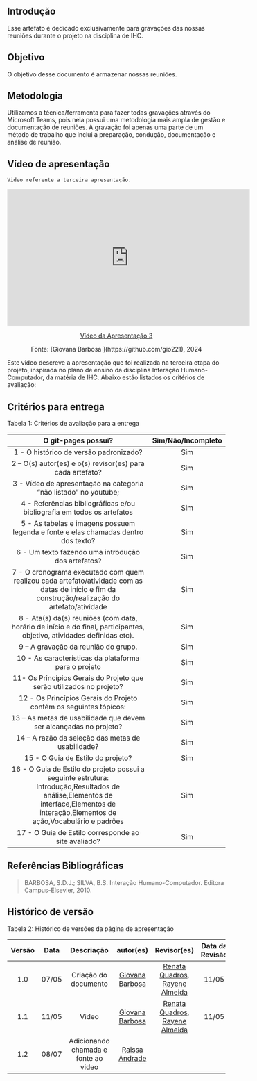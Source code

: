 ## Introdução

Esse artefato é dedicado exclusivamente para gravações das nossas reuniões durante o projeto na disciplina de IHC.

## Objetivo 

O objetivo desse documento é armazenar nossas reuniões.

## Metodologia
Utilizamos a técnica/ferramenta para fazer todas gravações através do Microsoft Teams, pois nela possui uma metodologia mais ampla de gestão e documentação de reuniões. A gravação foi apenas uma parte de um método de trabalho que inclui a preparação, condução, documentação e análise de reunião.

## Vídeo de apresentação 
    Video referente a terceira apresentação.

<p style="text-align: center"><iframe width="560" height="315" src="https://www.youtube.com/embed/EtBUz5jxs-E" title="YouTube video player" frameborder="0" allow="accelerometer; autoplay; clipboard-write; encrypted-media; gyroscope; picture-in-picture; web-share" referrerpolicy="strict-origin-when-cross-origin" allowfullscreen></iframe></p>
<p style="text-align: center"><a href="https://youtu.be/EtBUz5jxs-E" target="blanket">Vídeo da Apresentação 3</a></p>

<center>Fonte: [Giovana Barbosa ](https://github.com/gio221), 2024</center>

Este video descreve a apresentação que foi realizada na terceira etapa do projeto, inspirada no plano de ensino da disciplina Interação Humano-Computador, da matéria de IHC. Abaixo estão listados os critérios de avaliação:

## Critérios para entrega

Tabela 1: Critérios de avaliação para a entrega 


| O git-pages possui?     | Sim/Não/Incompleto |
| :--------: | :----: |     
1 - O histórico de versão padronizado? | Sim
2 – O(s) autor(es) e o(s) revisor(es) para cada artefato? | Sim
3 - Vídeo de apresentação na categoria “não listado” no youtube; |Sim
4 - Referências bibliográficas e/ou bibliografia em todos os artefatos|Sim
5 - As tabelas e imagens possuem legenda e fonte e elas chamadas dentro dos texto? | Sim
6 - Um texto fazendo uma introdução dos artefatos?| Sim
7 - O cronograma executado com quem realizou cada artefato/atividade com as datas de início e fim da construção/realização do artefato/atividade | Sim
8 - Ata(s) da(s) reuniões (com data, horário de início e do final, participantes, objetivo, atividades definidas etc). |Sim 
9 – A gravação da reunião do grupo. | Sim
10 - As características da plataforma para o projeto| Sim
11- Os Princípios Gerais do Projeto que serão utilizados no projeto?| Sim
12 - Os Princípios Gerais do Projeto contém os seguintes tópicos:| Sim
13 – As metas de usabilidade que devem ser alcançadas no projeto? |Sim
14 – A razão da seleção das metas de usabilidade? |Sim
15 - O Guia de Estilo do projeto?| Sim
16 - O Guia de Estilo do projeto possui a seguinte estrutura: Introdução,Resultados de análise,Elementos de interface,Elementos de interação,Elementos de ação,Vocabulário e padrões | Sim
17 -  O Guia de Estilo corresponde ao site avaliado?|Sim

## Referências Bibliográficas
> BARBOSA, S.D.J.; SILVA, B.S. Interação Humano-Computador. Editora Campus-Elsevier, 2010.

## Histórico de versão

Tabela 2: Histórico de versões da página de apresentação

|                            Versão                             |              Data               |                    Descriação                     | autor(es)           |  Revisor(es)          | Data da Revisão|
| :----------------------------------------------------------: | :-------------------------------: | :-------------------------------------------------: | :-------------------------------: |  :-------------------------------: | :-------------------------------: |
| 1.0 |  07/05  | Criação do documento |[Giovana Barbosa ](https://github.com/gio221)|[Renata Quadros](https://github.com/Renatinha28), [Rayene Almeida](https://github.com/rayenealmeida)  |11/05|
| 1.1 |  11/05  | Video |[Giovana Barbosa ](https://github.com/gio221)|[Renata Quadros](https://github.com/Renatinha28), [Rayene Almeida](https://github.com/rayenealmeida)  |11/05|
|1.2| 08/07| Adicionando chamada e fonte ao video | [Raissa Andrade](https://github.com/RaissaAndradeS)|


